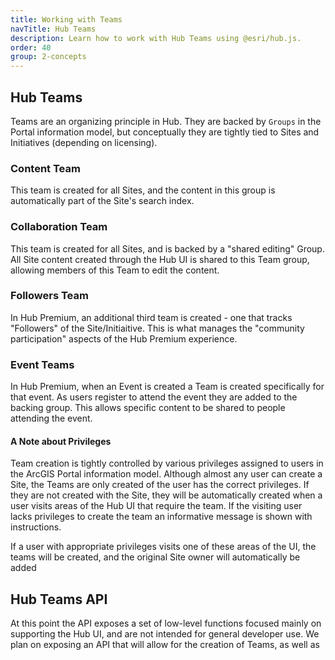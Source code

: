 ```yaml
---
title: Working with Teams
navTitle: Hub Teams
description: Learn how to work with Hub Teams using @esri/hub.js.
order: 40
group: 2-concepts
---
```


## Hub Teams

Teams are an organizing principle in Hub. They are backed by `Groups` in the Portal information model, but conceptually they are tightly tied to Sites and Initiatives (depending on licensing).

### Content Team
This team is created for all Sites, and the content in this group is automatically part of the Site's search index. 

### Collaboration Team
This team is created for all Sites, and is backed by a "shared editing" Group. All Site content created through the Hub UI is shared to this Team group, allowing members of this Team to edit the content.

### Followers Team
In Hub Premium, an additional third team is created - one that tracks "Followers" of the Site/Initiaitive. This is what manages the "community participation" aspects of the Hub Premium experience.

### Event Teams
In Hub Premium, when an Event is created a Team is created specifically for that event. As users register to attend the event they are added to the backing group. This allows specific content to be shared to people attending the event.

#### A Note about Privileges
Team creation is tightly controlled by various privileges assigned to users in the ArcGIS Portal information model. Although almost any user can create a Site, the Teams are only created of the user has the correct privileges. If they are not created with the Site, they will be automatically created when a user visits areas of the Hub UI that require the team. If the visiting user lacks privileges to create the team an informative message is shown with instructions.

If a user with appropriate privileges visits one of these areas of the UI, the teams will be created, and the original Site owner will automatically be added

## Hub Teams API

At this point the API exposes a set of low-level functions focused mainly on supporting the Hub UI, and are not intended for general developer use. We plan on exposing an API that will allow for the creation of Teams, as well as 




